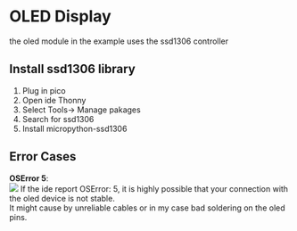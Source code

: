 # OLED Display
the oled module in the example uses the ssd1306 controller

## Install ssd1306 library 
1. Plug in pico
2. Open ide Thonny
3. Select Tools-> Manage pakages
4. Search for ssd1306
5. Install micropython-ssd1306

## Error Cases
**OSError 5**:  
![](https://github.com/longhongc/RaspberryPi-Pico-Example/issues/1#issue-812570252)
If the ide report OSError: 5, it is highly possible that your connection with the oled device is not stable.  
It might cause by unreliable cables or in my case bad soldering on the oled pins.   
